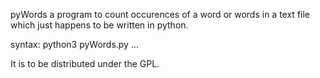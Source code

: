 pyWords a program to count occurences of a word or words in a text file
which just happens to be written in python. 

syntax:
python3 pyWords.py <filename> <keyword> <keyword> ...

It is to be distributed under the GPL.
